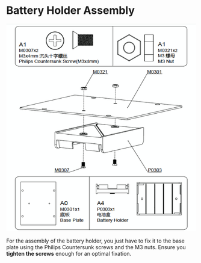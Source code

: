 # Battery Holder Assembly

![battery_holder](../img/assembly_img/a_battery.jpg)

For the assembly of the battery holder, you just have to fix it to the base plate using the Philips Countersunk screws and the M3 nuts. Ensure you **tighten the screws** enough for an optimal fixation.
